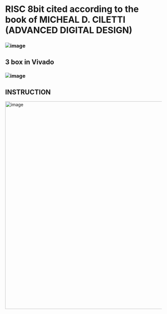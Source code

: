 
# RISC 8bit cited according to the book of MICHEAL D. CILETTI (ADVANCED DIGITAL DESIGN)

### ![image](https://github.com/user-attachments/assets/8e5cf80b-fa06-4cea-aeee-c3f19f889451)
## 3 box in Vivado
### ![image](https://github.com/user-attachments/assets/6cc0f7bb-ea44-4a5f-8f9d-bcbeea38e4f8)

## INSTRUCTION
<img width="1209" height="669" alt="image" src="https://github.com/user-attachments/assets/3e2df37a-e870-4025-9830-91d1ac903b56" />



